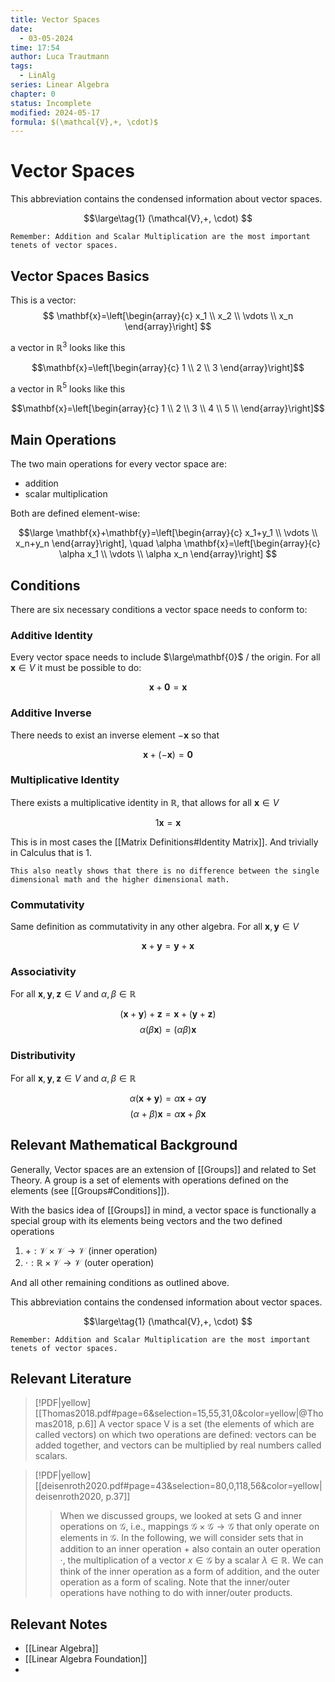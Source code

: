 ```yaml
---
title: Vector Spaces
date:
  - 03-05-2024
time: 17:54
author: Luca Trautmann
tags:
  - LinAlg
series: Linear Algebra
chapter: 0
status: Incomplete
modified: 2024-05-17
formula: $(\mathcal{V},+, \cdot)$
---
```

# Vector Spaces
This abbreviation contains the condensed information about vector spaces. 

$$\large\tag{1}
(\mathcal{V},+, \cdot)
$$


`Remember: Addition and Scalar Multiplication are the most important tenets of vector spaces.`


## Vector Spaces Basics
This is a vector:
$$
\mathbf{x}=\left[\begin{array}{c}
x_1 \\
x_2 \\
\vdots \\
x_n 
\end{array}\right]
$$

a vector in $\mathbb{R}^3$ looks like this

$$\mathbf{x}=\left[\begin{array}{c}
1 \\
2 \\
3
\end{array}\right]$$

a vector in $\mathbb{R}^5$ looks like this

$$\mathbf{x}=\left[\begin{array}{c}
1 \\
2 \\
3 \\  
4 \\
5 \\
\end{array}\right]$$

## Main Operations
The two main operations for every vector space are:

- addition
- scalar multiplication

Both are defined element-wise:

$$\large
\mathbf{x}+\mathbf{y}=\left[\begin{array}{c}
x_1+y_1 \\
\vdots \\
x_n+y_n
\end{array}\right], \quad \alpha \mathbf{x}=\left[\begin{array}{c}
\alpha x_1 \\
\vdots \\
\alpha x_n
\end{array}\right]
$$

## Conditions
There are six necessary conditions a vector space needs to conform to:

### Additive Identity
Every vector space needs to include $\large\mathbf{0}$ / the origin. For all $\mathbf{x}\in V$ it must be possible to do: 

$$\mathbf{x}+\mathbf{0}=\mathbf{x}$$


### Additive Inverse
There needs to exist an inverse element $-\mathbf{x}$ so that 

$$
\mathbf{x} + (-\mathbf{x})=\mathbf{0}
$$

### Multiplicative Identity
There exists a multiplicative identity in $\mathbb{R}$, that allows for all $\mathbf{x} \in V$

$$
1\mathbf{x} = \mathbf{x}
$$

This is in most cases the [[Matrix Definitions#Identity Matrix]]. And trivially in Calculus that is 1. 

`This also neatly shows that there is no difference between the single dimensional math and the higher dimensional math.`

### Commutativity
Same definition as commutativity in any other algebra.
For all $\mathbf{x}, \mathbf{y} \in V$

$$
\mathbf{x}+\mathbf{y}=\mathbf{y}+\mathbf{x}
$$


### Associativity
For all $\mathbf{x}, \mathbf{y}, \mathbf{z} \in V$ and $\alpha, \beta \in \mathbb{R}$ 

$$
(\mathbf{x}+\mathbf{y})+\mathbf{z}=\mathbf{x}+(\mathbf{y}+\mathbf{z})
$$
$$
\alpha(\beta \mathbf{x})=(\alpha \beta) \mathbf{x}
$$


### Distributivity
For all $\mathbf{x}, \mathbf{y}, \mathbf{z} \in V$ and $\alpha, \beta \in \mathbb{R}$ 

$$\alpha (\mathbf{x + \mathbf{y}})= \alpha \mathbf{x} + \alpha \mathbf{y}$$
$$
(\alpha+\beta) \mathbf{x}=\alpha \mathbf{x}+\beta \mathbf{x}
$$



## Relevant Mathematical Background 
Generally, Vector spaces are an extension of [[Groups]] and related to Set Theory. A group is a set of elements with operations defined on the elements (see [[Groups#Conditions]]).  

With the basics idea of [[Groups]] in mind, a vector space is functionally a special group with its elements being vectors and the two defined operations

1)  $+: \mathcal{V} \times \mathcal{V} \rightarrow \mathcal{V}$ (inner operation)
2)  $\cdot: \mathbb{R} \times \mathcal{V} \rightarrow \mathcal{V}$ (outer operation)

And all other remaining conditions as outlined above. 

This abbreviation contains the condensed information about vector spaces. 

$$\large\tag{1}
(\mathcal{V},+, \cdot)
$$

`Remember: Addition and Scalar Multiplication are the most important tenets of vector spaces.`



## Relevant Literature

> [!PDF|yellow] [[Thomas2018.pdf#page=6&selection=15,55,31,0&color=yellow|@Thomas2018, p.6]]
> A vector space V is a set (the elements of which are called vectors) on which two operations are defined: vectors can be added together, and vectors can be multiplied by real numbers called scalars.

> [!PDF|yellow] [[deisenroth2020.pdf#page=43&selection=80,0,118,56&color=yellow|deisenroth2020, p.37]]
> > When we discussed groups, we looked at sets G and inner operations on $\mathcal{G}$, i.e., mappings $\mathcal{G} × \mathcal{G} → \mathcal{G}$ that only operate on elements in $\mathcal{G}$. In the following, we will consider sets that in addition to an inner operation $+$ also contain an outer operation $·$, the multiplication of a vector $x \in \mathcal{G}$ by a scalar $\lambda \in \mathbb{R}$. We can think of the inner operation as a form of addition, and the outer operation as a form of scaling. Note that the inner/outer operations have nothing to do with inner/outer products.


## Relevant Notes
- [[Linear Algebra]]
- [[Linear Algebra Foundation]]
- 